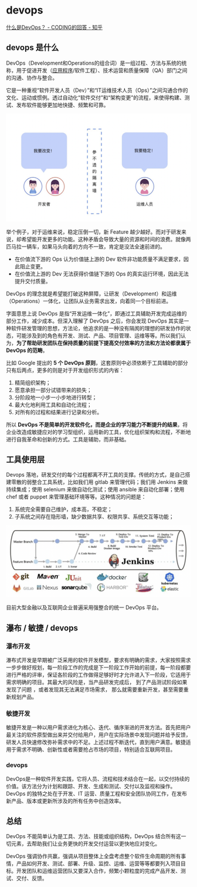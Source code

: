 # devops

[什么是DevOps？ - CODING的回答 - 知乎]( https://www.zhihu.com/question/58702398/answer/608049028)

## devops 是什么

DevOps（Development和Operations的组合词）是一组过程、方法与系统的统称，用于促进开发（[应用程序](https://baike.baidu.com/item/应用程序/5985445)/软件工程）、技术运营和质量保障（QA）部门之间的沟通、协作与整合。

它是一种重视“软件开发人员（Dev）”和“IT运维技术人员（Ops）”之间沟通合作的文化、运动或惯例。透过自动化“软件交付”和“架构变更”的流程，来使得构建、测试、发布软件能够更加地快捷、频繁和可靠。

![devops](./imgs/devops.png)

举个例子，对于运维来说，稳定压倒一切，新 Feature 越少越好。而对于研发来说，却希望能开发更多的功能。这种矛盾会导致大量的资源和时间的浪费。就像两匹马拉一辆车，如果马头向着的方向不一致，肯定是没法全速前进的。

* 在价值流下游的 Ops 认为价值链上游的 Dev 软件非功能质量不满足要求，因此阻止变更。
* 在价值流上游的 Dev 无法获得价值链下游的 Ops 的真实运行环境，因此无法提升交付质量。

DevOps 的理念就是希望能打破这种屏障，让研发（Development）和运维（Operations）一体化，让团队从业务需求出发，向着同一个目标前进。

字面意思上说 DevOps 是指“开发运维一体化”，即通过工具辅助开发完成运维的部分工作，减少成本。但深入理解了 DevOps 之后，你会发现 DevOps 其实是一种软件研发管理的思想，方法论，他追求的是一种没有隔阂的理想的研发协作的状态，可能涉及到的角色有开发、测试、产品、项目管理、运维等等。所以我们认为，**为了帮助研发团队在保持质量的前提下提高交付效率的方法和方法论都隶属于 DevOps 的范畴**。

比如 Google 提出的 **5 个 DevOps 原则**，这套原则中必须依赖于工具辅助的部分只有后两点，更多的则是对于开发组织形式的内省：

1. 精简组织架构；
2. 愿意承担一部分试错带来的损失；
3. 分阶段地一小步一小步地进行转型；
4. 最大化地利用工具和自动化流程；
5. 对所有的过程和结果进行记录和分析。

所以 **DevOps 不是简单的开发软件化，而是企业的学习能力不断提升的结果**，将企业改造成敏捷应对的学习型组织，运用新的工具，优化组织架构和流程，不断地进行自我革命和创新的方式。工具是辅助，而非基础。

## 工具使用层

Devops 落地，研发交付的每个过程都离不开工具的支撑。传统的方式，是自己搭建零散的弱整合工具系统，比如我们用 gitlab 来管理代码；我们用 Jenkins 来做持续集成；使用 selenium 来做自动化测试；使用 ansible 来自动化部署；使用 chef 或者 puppet 来管理基础环境等等。这种情况的问题是：

1. 系统完全需要自己维护，成本高，不稳定；
2. 子系统之间存在隐形墙，缺少数据共享、权限共享、系统交互等功能；

![tool](./imgs/tool.png)

目前大型金融以及互联网企业普遍采用强整合的统一 DevOps 平台。

## 瀑布 / 敏捷 / devops

###  瀑布开发
瀑布式开发是早期被广泛采用的软件开发模型，要求有明确的需求，大家按照需求一步步做好规划，每一阶段工作的完成是下一阶段工作开始的前提，每一阶段都要进行严格的评审，保证各阶段的工作做得足够好时才允许进入下一阶段，它适用于需求明确的项目。其最大的风险是，当产品研发完成后， 到了产品测试阶段如果发现了问题 ，或者发现其无法满足市场需求， 那么就需要重新开发，甚至需要重新规划产品。

### 敏捷开发

敏捷开发是一种以用户需求进化为核心、迭代、循序渐进的开发方法。首先把用户最关注的软件原型做出来并交付给用户，用户在实际场景中发现问题并给予反馈，研发人员快速修改弥补需求中的不足。上述过程不断迭代，直到用户满意。敏捷适用于需求不明确、创新性或者需要抢占市场的项目，特别适合互联网项目。

### devops

DevOps是一种软件开发实践，它将人员、流程和技术结合在一起，以交付持续的价值。该方法分为计划和跟踪、开发、生成和测试、交付以及监视和操作。DevOps 的独特之处在于开发、IT 运营、质量工程和安全团队协同工作，在发布新产品、版本或更新所涉及的所有任务中创造效率。

## 总结

DevOps 不能简单认为是工具、方法、技能或组织结构，DevOps 结合所有这一切元素，去帮助我们让业务更快的开发交付运营以更快地应对变化。

DevOps 强调协作共赢，强调从项目整体上全盘考虑整个软件生命周期的所有事情，产品如何开发、测试、部署、升级、监控、运维、运营等等都要列入项目目标。开发团队和运维运营团队又要深入合作，频繁小颗粒度的完成产品开发、测试、交付、反馈。